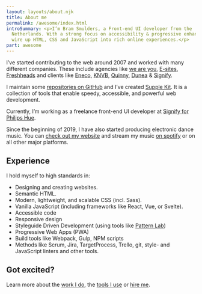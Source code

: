 ```yaml
---
layout: layouts/about.njk
title: About me
permalink: /awesome/index.html
introSummary: <p>I’m Bram Smulders, a Front-end UI developer from the
  Netherlands. With a strong focus on accessibility & progressive enhancement I
  wire up HTML, CSS and JavaScript into rich online experiences.</p>
part: awesome
---
```


I’ve started contributing to the web around 2007 and worked with many different companies. These include agencies like [we are you](https://www.weareyou.com/), [E-sites](https://www.e-sites.nl/), [Freshheads](http://freshheads.com) and clients like [Eneco](http://eneco.com), [KNVB](http://knvb.nl), [Quinny](http://www.quinny.nl/), [Dunea](http://dunea.nl) & [Signify](https://www.signify.com).

I maintain some [repositories on GitHub](https://github.com/bramsmulders) and I’ve created [Supple Kit](https://github.com/supple-kit/). It is a collection of tools that enable speedy, accessible, and powerful web development.

Currently, I’m working as a freelance front-end UI developer at [Signify for Philips Hue](https://www.philips-hue.com).

Since the beginning of 2019, I have also started producing electronic dance music.
You can [check out my website](https://djrebolo.com) and stream my music [on spotify](https://open.spotify.com/artist/1SNDUhWRKHjgYZ56ktCSVL?si=ZfCC9lJtTHWQ0vvrjhpOVA) or on all other major platforms.

## Experience
I hold myself to high standards in:

- Designing and creating websites.
- Semantic HTML.
- Modern, lightweight, and scalable CSS (incl. Sass).
- Vanilla JavaScript (including frameworks like React, Vue, or Svelte).
- Accessible code
- Responsive design
- Styleguide Driven Development (using tools like [Pattern Lab](https://patternlab.io/))
- Progressive Web Apps (PWA)
- Build tools like Webpack, Gulp, NPM scripts
- Methods like Scrum, Jira, TargetProcess, Trello, git, style- and JavaScript linters and other tools.

## Got excited?
Learn more about the [work I do](/working), the [tools I use](/using) or [hire me](/available).
